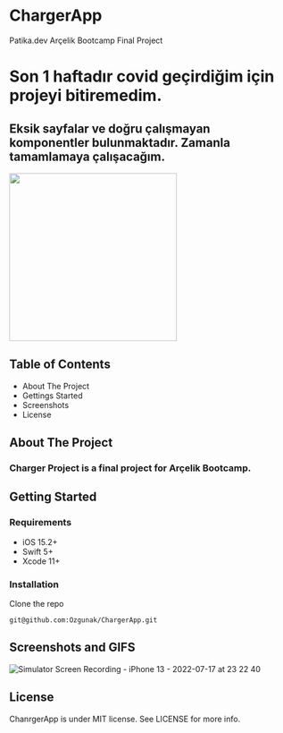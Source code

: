 # ChargerApp
Patika.dev Arçelik Bootcamp Final Project

# Son 1 haftadır covid geçirdiğim için projeyi bitiremedim.
## Eksik sayfalar ve doğru çalışmayan komponentler bulunmaktadır. Zamanla tamamlamaya çalışacağım.

<img src="https://user-images.githubusercontent.com/64470656/179423337-90a9ea28-2695-492c-b260-de31a6de9f6d.png" width="300" height="300">


## Table of Contents

* About The Project
* Gettings Started
* Screenshots
* License

## About The Project

### Charger Project is a final project for Arçelik Bootcamp.


## Getting Started

### Requirements

* iOS 15.2+
* Swift 5+
* Xcode 11+

### Installation
Clone the repo
```
git@github.com:Ozgunak/ChargerApp.git
```

## Screenshots and GIFS

![Simulator Screen Recording - iPhone 13 - 2022-07-17 at 23 22 40](https://user-images.githubusercontent.com/64470656/179423573-7b555b8b-9771-40d6-8fa5-5eee5aeb7803.gif)


## License

ChanrgerApp is under MIT license. See LICENSE for more info.
